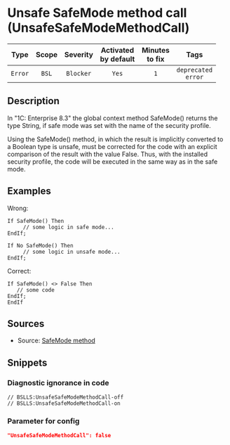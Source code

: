# Unsafe SafeMode method call (UnsafeSafeModeMethodCall)

|  Type   | Scope | Severity  |    Activated<br>by default    |    Minutes<br>to fix    |             Tags              |
|:-------:|:-----:|:---------:|:-----------------------------:|:-----------------------:|:-----------------------------:|
| `Error` | `BSL` | `Blocker` |             `Yes`             |           `1`           |    `deprecated`<br>`error`    |

<!-- Блоки выше заполняются автоматически, не трогать -->
## Description
<!-- Описание диагностики заполняется вручную. Необходимо понятным языком описать смысл и схему работу -->
In "1C: Enterprise 8.3" the global context method SafeMode() returns the type String, if safe mode was set with the name of the security profile.

Using the SafeMode() method, in which the result is implicitly converted to a Boolean type is unsafe, must be corrected for the code with an explicit comparison of the result with the value False. Thus, with the installed security profile, the code will be executed in the same way as in the safe mode.
## Examples
<!-- В данном разделе приводятся примеры, на которые диагностика срабатывает, а также можно привести пример, как можно исправить ситуацию -->
Wrong:
```bsl
If SafeMode() Then
     // some logic in safe mode...
EndIf;

If No SafeMode() Then
     // some logic in unsafe mode...
EndIf;
```
Correct:
```bsl
If SafeMode() <> False Then
   // some code
EndIf;
EndIf
```
## Sources
<!-- Необходимо указывать ссылки на все источники, из которых почерпнута информация для создания диагностики -->

* Source: [SafeMode method](https://its.1c.ru/db/metod8dev#content:5293:hdoc:izmenenie_bezopasnyjrezhim)

## Snippets

<!-- Блоки ниже заполняются автоматически, не трогать -->
### Diagnostic ignorance in code

```bsl
// BSLLS:UnsafeSafeModeMethodCall-off
// BSLLS:UnsafeSafeModeMethodCall-on
```

### Parameter for config

```json
"UnsafeSafeModeMethodCall": false
```

